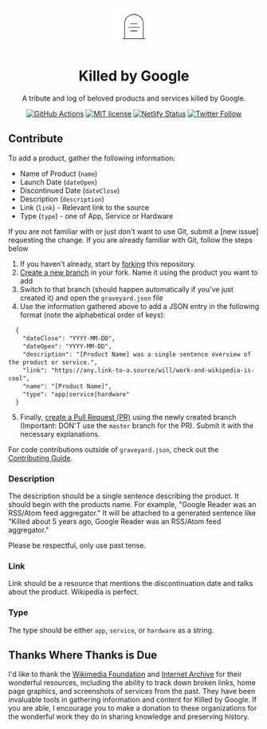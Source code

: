 <div align="center">
  <img src="src/assets/tombstone.png" alt="tombstone" style="height: 80px; width: 80px; padding: 0 20px;">
  <h1>Killed by Google</h1>
  <p>A tribute and log of beloved products and services killed by Google.</p>
</div>

<div align="center">

[![GitHub Actions](https://github.com/codyogden/killedbygoogle/workflows/build/badge.svg)](https://actions-badge.atrox.dev/codyogden/killedbygoogle/goto) [![MIT license](https://img.shields.io/badge/License-MIT-blue.svg)](/LICENSE) [![Netlify Status](https://img.shields.io/netlify/320a7a15-ce8b-4dba-befa-4c7922d5db9c)](https://app.netlify.com/sites/killedbygoogle/deploys) [![Twitter Follow](https://img.shields.io/twitter/follow/killedbygoogle?color=%231da1f2&label=%40killedbygoogle&style=flat-square)](https://twitter.com/killedbygoogle)



</div>

## Contribute

To add a product, gather the following information:

- Name of Product (`name`)
- Launch Date (`dateOpen`)
- Discontinued Date (`dateClose`)
- Description (`description`)
- Link (`link`) - Relevant link to the source
- Type (`type`) - one of App, Service or Hardware

If you are not familiar with or just don't want to use Git, submit a [new issue] requesting the change. If you are already familiar with Git, follow the steps below

1. If you haven't already, start by [forking](https://help.github.com/en/articles/fork-a-repo) this repository. 
2. [Create a new branch](https://help.github.com/en/desktop/contributing-to-projects/creating-a-branch-for-your-work) in your fork. Name it using the product you want to add 
3. Switch to that branch (should happen automatically if you've just created it) and open the `graveyard.json` file
4. Use the information gathered above to add a JSON entry in the following format (note the alphabetical order of keys):
```
  {
    "dateClose": "YYYY-MM-DD",
    "dateOpen": "YYYY-MM-DD",
    "description": "[Product Name] was a single sentence overview of the product or service.",
    "link": "https://any.link-to-a.source/will/work-and-wikipedia-is-cool",
    "name": "[Product Name]",
    "type": "app|service|hardware"
  }
```
5. Finally, [create a Pull Request (PR)](https://help.github.com/en/articles/creating-a-pull-request) using the newly created branch (Important: DON'T use the `master` branch for the PR). Submit it with the necessary explanations.  

For code contributions outside of `graveyard.json`, check out the [Contributing Guide](.github/CONTRIBUTING.md).

### Description
The description should be a single sentence describing the product. It should begin with the products name. For example, "Google Reader was an RSS/Atom feed aggregator." It will be attached to a generated sentence like "Killed about 5 years ago, Google Reader was an RSS/Atom feed aggregator."

Please be respectful, only use past tense.

### Link
Link should be a resource that mentions the discontinuation date and talks about the product. Wikipedia is perfect.

### Type
The type should be either `app`, `service`, or `hardware` as a string.

## Thanks Where Thanks is Due
I'd like to thank the [Wikimedia Foundation](https://wikimediafoundation.org) and [Internet Archive](https://archive.org/) for their wonderful resources, including the ability to track down broken links, home page graphics, and screenshots of services from the past. They have been invaluable tools in gathering information and content for Killed by Google. If you are able, I encourage you to make a donation to these organizations for the wonderful work they do in sharing knowledge and preserving history.
